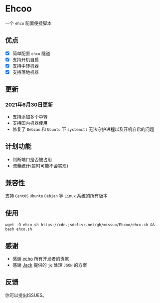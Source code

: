 # Ehcoo
一个 `ehco` 配置便捷脚本

## 优点
- [x] 简单配置 `ehco` 隧道
- [x] 支持开机自启
- [x] 支持中转机器 
- [x] 支持落地机器

## 更新
### 2021年6月30日更新
- 支持添加多个中转
- 支持国内机器使用
- 修复了 `Debian` 和 `Ubuntu` 下 `systemctl` 无法守护进程以及开机自启的问题  

## 计划功能
- 判断端口是否被占用
- 流量统计(暂时可能不会实现)

## 兼容性
支持 `CentOS` `Ubuntu` `Debian` 等 `Linux` 系统的所有版本

## 使用
```shell
wget -O ehco.sh https://cdn.jsdelivr.net/gh/missuo/Ehcoo/ehco.sh && bash ehco.sh
```
## 感谢
- 感谢 [echo](https://github.com/Ehco1996/ehco) 所有开发者的贡献
- 感谢 [Jack](https://github.com/Jackxun123) 提供的 `jq` 处理 `JSON` 的方案

## 反馈
你可以提出ISSUES。
